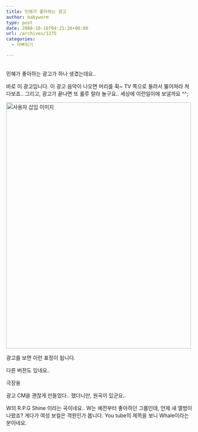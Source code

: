 ```yaml
---
title: 민혜가 좋아하는 광고
author: babyworm
type: post
date: 2008-10-16T04:21:26+00:00
url: /archives/1275
categories:
  - 아빠되기

---
```

<DIV align=center>  
<DIV align=center>  
<DIV align=center>  
<DIV align=center>  
<DIV align=center>  
<DIV align=center>&nbsp;</DIV></DIV></DIV></DIV></DIV></DIV>  
민혜가 좋아하는 광고가 하나 생겼는데요.. 

바로 이 광고입니다. 이 광고 음악이 나오면 머리를 휙~ TV 쪽으로 돌려서 뚫어져라 쳐다보죠.. 그리고, 광고가 끝나면 또 룰루 랄라 놀구요.. 세상에 이런일이에 보낼까요 ^^;

<P align=center></p> 

<div style="width: 510px" class="wp-caption aligncenter">
  <img loading="lazy" decoding="async" src="https://i0.wp.com/babyworm.net/wordpress/wp-content/uploads/1/ok0.JPG?resize=500%2C666" width="500" height="666" alt="사용자 삽입 이미지" data-recalc-dims="1" />
  
  <p class="wp-caption-text">
    광고를 보면 이런 표정이 됩니다.
  </p>
</div>

다른 버젼도 있네요..  
  
극장용  


광고 CM을 괜찮게 만들었다.. 했더니만, 원곡이 있군요..

W의 R.P.G Shine 이라는 곡이네요.. W는 예전부터 좋아하던 그룹인데, 언제 새 앨범이 나왔죠? 게다가 여성 보컬은 객원인가 봅니다. You tube의 제목을 보니 Whale이라는 분이네요.